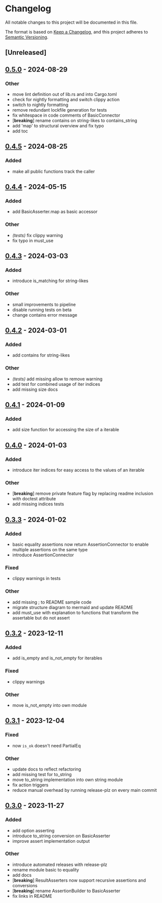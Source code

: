 # Changelog
All notable changes to this project will be documented in this file.

The format is based on [Keep a Changelog](https://keepachangelog.com/en/1.0.0/),
and this project adheres to [Semantic Versioning](https://semver.org/spec/v2.0.0.html).

## [Unreleased]

## [0.5.0](https://github.com/open-schnick/Smoothy/compare/v0.4.5...v0.5.0) - 2024-08-29

### Other
- move lint definition out of lib.rs and into Cargo.toml
- check for nightly formatting and switch clippy action
- switch to nightly formatting
- remove redundant lockfile generation for tests
- fix whitespace in code comments of BasicConnector
- [**breaking**] rename contains on string-likes to contains_string
- add 'map' to structural overview and fix typo
- add toc

## [0.4.5](https://github.com/open-schnick/Smoothy/compare/v0.4.4...v0.4.5) - 2024-08-25

### Added
- make all public functions track the caller

## [0.4.4](https://github.com/open-schnick/Smoothy/compare/v0.4.3...v0.4.4) - 2024-05-15

### Added
- add BasicAsserter.map as basic accessor

### Other
- *(tests)* fix clippy warning
- fix typo in must_use

## [0.4.3](https://github.com/open-schnick/Smoothy/compare/v0.4.2...v0.4.3) - 2024-03-03

### Added
- introduce is_matching for string-likes

### Other
- small improvements to pipeline
- disable running tests on beta
- change contains error message

## [0.4.2](https://github.com/open-schnick/Smoothy/compare/v0.4.1...v0.4.2) - 2024-03-01

### Added
- add contains for string-likes

### Other
- *(tests)* add missing allow to remove warning
- add test for combined usage of iter indices
- add missing size docs

## [0.4.1](https://github.com/open-schnick/Smoothy/compare/v0.4.0...v0.4.1) - 2024-01-09

### Added
- add size function for accessing the size of a iterable

## [0.4.0](https://github.com/open-schnick/Smoothy/compare/v0.3.3...v0.4.0) - 2024-01-03

### Added
- introduce iter indices for easy access to the values of an iterable

### Other
- [**breaking**] remove private feature flag by replacing readme inclusion with doctest attribute
- add missing indices tests

## [0.3.3](https://github.com/open-schnick/Smoothy/compare/v0.3.2...v0.3.3) - 2024-01-02

### Added
- basic equality assertions now return AssertionConnector to enable multiple assertions on the same type
- introduce AssertionConnector

### Fixed
- clippy warnings in tests

### Other
- add missing ; to README sample code
- migrate structure diagram to mermaid and update README
- add must_use with explanation to functions that transform the assertable but do not assert

## [0.3.2](https://github.com/open-schnick/Smoothy/compare/v0.3.1...v0.3.2) - 2023-12-11

### Added
- add is_empty and is_not_empty for iterables

### Fixed
- clippy warnings

### Other
- move is_not_empty into own module

## [0.3.1](https://github.com/open-schnick/Smoothy/compare/v0.3.0...v0.3.1) - 2023-12-04

### Fixed
- now `is_ok` doesn't need PartialEq

### Other
- update docs to reflect refactoring
- add missing test for to_string
- move to_string implementation into own string module
- fix action triggers
- reduce manual overhead by running release-plz on every main commit

## [0.3.0](https://github.com/open-schnick/Smoothy/compare/v0.2.0...v0.3.0) - 2023-11-27

### Added
- add option asserting
- introduce to_string conversion on BasicAsserter
- improve assert implementation output

### Other
- introduce automated releases with release-plz
- rename module basic to equality
- add docs
- [**breaking**] ResultAsserters now support recursive assertions and conversions
- [**breaking**] rename AssertionBuilder to BasicAsserter
- fix links in README
